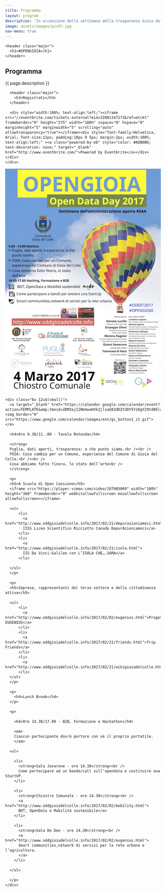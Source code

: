 ```yaml
---
title: Programma
layout: program
description: 'In occassione della settimana della trasparenza Gioia del Colle sarà la sede del primo Open Data Day'
image: assets/images/pic07.jpg
nav-menu: true
---
```


<section id="one">
  <div class="inner">
    
    <header class="major">
      <h1>#OPENGIOIA</h1>
    </header>

<!-- Content -->
<h2 id="content">Programma</h2>
<p>
  {{ page.description }}
</p>

  <div class="row">
    <div class="12u 12u$(small)">
      
      <header class="major">
        <h3>Registrati</h3>
      </header>

      <div style="width:100%; text-align:left;"><iframe src="//eventbrite.com/tickets-external?eid=32081347173&ref=etckt" frameborder="0" height="275" width="100%" vspace="0" hspace="0" marginheight="5" marginwidth="5" scrolling="auto" allowtransparency="true"></iframe><div style="font-family:Helvetica, Arial; font-size:12px; padding:10px 0 5px; margin:2px; width:100%; text-align:left;" ><a class="powered-by-eb" style="color: #ADB0B6; text-decoration: none;" target="_blank" href="http://www.eventbrite.com/">Powered by Eventbrite</a></div></div>
    </div>
  </div>

  <div class="row">
    <div class="6u 12u$(small)">
      <span class="image fit">
      <img src="assets/images/manifestooddit17_small.jpg" alt="" data-position="center center" />
      </span>
    </div>

    <div class="6u 12u$(small)">
      <a target="_blank" href="https://calendar.google.com/calendar/event?action=TEMPLATE&amp;tmeid=ZDM3ajI2Nm4waHVkZjlsaG83dDZtdDY5Y28gY29tdW5lZ2lvaWFsaXZlQG0&amp;tmsrc=comunegioialive%40gmail.com"><img border="0" src="https://www.google.com/calendar/images/ext/gc_button1_it.gif"></a>

      <h4>Ore 9.30/11..00 - Tavola Rotonda</h4>

      <strong>
      Puglia, dati aperti, trasparenza: a che punto siamo.<br /><br />
      FOIA: Cosa cambia per un Comune, esperienza del Comune di Gioia del Colle.<br /><br />
      Cosa abbiamo fatto finora, lo stato dell’arte<br />
      </strong>
      
      <p>
      <h5>A Scuola di Open Coesione</h5>
      <iframe src="https://player.vimeo.com/video/187985069" width="100%" height="360" frameborder="0" webkitallowfullscreen mozallowfullscreen allowfullscreen></iframe>

      <ul>
          <li>
            <a href="http://www.oddgioiadelcolle.info/2017/02/21/depurazioniamoci.html">
            IISS Liceo Scientifico Ricciotto Canudo DepurAzioniamoci</a>
          </li>
          <li>
            <a href="http://www.oddgioiadelcolle.info/2017/02/21/isola.html">
            IIS Da Vinci-Galileo con L’ISOLA CHE….SARA</a>
          </li>

      </ul>
      </p>

      <p>
      <h5>Imprese, rappresentanti del terzo settore e della cittadinanza attiva</h5>

      <ul>
          <li>
            <a href="http://www.oddgioiadelcolle.info/2017/02/02/eugenius.html">Progetto EUGENIUS</a>
          </li>
          <li>
            <a href="http://www.oddgioiadelcolle.info/2017/02/21/friends.html">Trip Friends</a>
          </li>
          <li>
            <a href="http://www.oddgioiadelcolle.info/2017/02/21/wikigioiadelcolle.html">WikiGioiadelColle</a>
          </li>
      </ul>
      </p>

      <p>
        <h4>Lunch Break</h4>
      </p>

      <p>

        <h4>Ore 14.30/17.00 - B2B, Formazione e Hackathon</h4>

        <em>
        Ciascun partecipante dovrà portare con sè il proprio portatile.
        </em>

      <ul>

        <li>
          <strong>Sala Javarone - ore 14.30</strong><br />
          Come partecipare ad un bando/call sull’opendata e costituire una StartUP.
        </li>

        <li>
          <strong>Chiostro Comunale - ore 14.30</strong><br />
          <a href="http://www.oddgioiadelcolle.info/2017/02/02/mobility.html">
          BOT, OpenData e Mobilità sostenibile</a>
        </li>

        <li>
          <strong>Sala De Deo - ore 14.30</strong><br />
          <a href="http://www.oddgioiadelcolle.info/2017/02/02/eugenius.html">
          Smart communities,network di servizi per la rete urbana e l’agricoltura.
          </a>
        </li>

      </ul>

      </p>
    </div>
  </div>
</div>
</section>

<!--
<section id="banner" class="style2">
  
  <div class="inner">
    
    <span class="image">
      <img src="{{ site.baseurl }}/%7B%7B%20page.image%20%7D%7D" alt="">
    </span>

    <header class="major">

    <h2>#OPENGIOIA</h2>

    </header>

    <div class="content">

    {{ page.description }}

    </div>

  </div>

</section>

<div id="main">

  <section id="one">

    <div class="inner">
      
      <header class="major">
        <h3>Registrati</h3>
      </header>

      <div style="width:100%; text-align:left;"><iframe src="//eventbrite.com/tickets-external?eid=32081347173&ref=etckt" frameborder="0" height="275" width="100%" vspace="0" hspace="0" marginheight="5" marginwidth="5" scrolling="auto" allowtransparency="true"></iframe><div style="font-family:Helvetica, Arial; font-size:12px; padding:10px 0 5px; margin:2px; width:100%; text-align:left;" ><a class="powered-by-eb" style="color: #ADB0B6; text-decoration: none;" target="_blank" href="http://www.eventbrite.com/">Powered by Eventbrite</a></div></div>

    </div>
  </section>

  <section id="two" class="spotlights">

    <section>

      <span class="image fit">
      <img src="assets/images/manifestooddit17_small.jpg" alt="" data-position="center center" />
      </span>

      <div class="content">
        <div class="inner">
          <header class="major">

          <h3>Programma</h3>

          <a target="_blank" href="https://calendar.google.com/calendar/event?action=TEMPLATE&amp;tmeid=ZDM3ajI2Nm4waHVkZjlsaG83dDZtdDY5Y28gY29tdW5lZ2lvaWFsaXZlQG0&amp;tmsrc=comunegioialive%40gmail.com"><img border="0" src="https://www.google.com/calendar/images/ext/gc_button1_it.gif"></a>

          </header>

          <h4>Ore 9.30/11..00 - Tavola Rotonda</h4>

          <strong>
          Puglia, dati aperti, trasparenza: a che punto siamo.<br /><br />
          FOIA: Cosa cambia per un Comune, esperienza del Comune di Gioia del Colle.<br /><br />
          Cosa abbiamo fatto finora, lo stato dell’arte<br />
          </strong>
          
          <p>
          <h5>A Scuola di Open Coesione</h5>
          <iframe src="https://player.vimeo.com/video/187985069" width="100%" height="360" frameborder="0" webkitallowfullscreen mozallowfullscreen allowfullscreen></iframe>

          <ul>
              <li>
                <a href="http://www.oddgioiadelcolle.info/2017/02/21/depurazioniamoci.html">
                IISS Liceo Scientifico Ricciotto Canudo DepurAzioniamoci</a>
              </li>
              <li>
                <a href="http://www.oddgioiadelcolle.info/2017/02/21/isola.html">
                IIS Da Vinci-Galileo con L’ISOLA CHE….SARA</a>
              </li>
  
          </ul>
          </p>

          <p>
          <h5>Imprese, rappresentanti del terzo settore e della cittadinanza attiva</h5>

          <ul>
              <li>
                <a href="http://www.oddgioiadelcolle.info/2017/02/02/eugenius.html">Progetto EUGENIUS</a>
              </li>
              <li>
                <a href="http://www.oddgioiadelcolle.info/2017/02/21/friends.html">Trip Friends</a>
              </li>
              <li>
                <a href="http://www.oddgioiadelcolle.info/2017/02/21/wikigioiadelcolle.html">WikiGioiadelColle</a>
              </li>
          </ul>
          </p>

          <p>
            <h4>Lunch Break</h4>
          </p>

          <p>

            <h4>Ore 14.30/17.00 - B2B, Formazione e Hackathon</h4>

            <em>
            Ciascun partecipante dovrà portare con sè il proprio portatile.
            </em>

          <ul>

            <li>
              <strong>Sala Javarone - ore 14.30</strong><br />
              Come partecipare ad un bando/call sull’opendata e costituire una StartUP.
            </li>

            <li>
              <strong>Chiostro Comunale - ore 14.30</strong><br />
              <a href="http://www.oddgioiadelcolle.info/2017/02/02/mobility.html">
              BOT, OpenData e Mobilità sostenibile</a>
            </li>

            <li>
              <strong>Sala De Deo - ore 14.30</strong><br />
              <a href="http://www.oddgioiadelcolle.info/2017/02/02/eugenius.html">
              Smart communities,network di servizi per la rete urbana e l’agricoltura.
              </a>
            </li>

          </ul>

          </p>
        </div>

      </div>
    </section>
  </section>

</div>
-->
